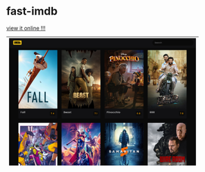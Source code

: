 # fast-imdb

<a href="">view it online !!!</a>

| <img src="https://github.com/Aydeniztr/fast-imdb/blob/main/2F1FA595-70C8-4C35-93E9-2DE475695294.jpeg?raw=true"> |
| ---------------------------------------------- |


